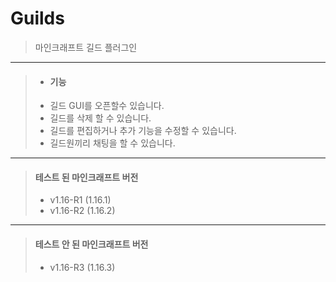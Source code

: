 # Guilds

> 마인크래프트 길드 플러그인
---
> * #### 기능
>  * 길드 GUI를 오픈할수 있습니다.
>  * 길드를 삭제 할 수 있습니다.
>  * 길드를 편집하거나 추가 기능을 수정할 수 있습니다.
>  * 길드원끼리 채팅을 할 수 있습니다.
---
> #### 테스트 된 마인크래프트 버전
> * v1.16-R1 (1.16.1)
> * v1.16-R2 (1.16.2)
---
> #### 테스트 안 된 마인크래프트 버전
> * v1.16-R3 (1.16.3)